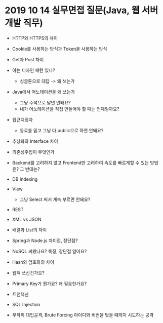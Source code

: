 # 2019 10 14 실무면접 질문(Java, 웹 서버 개발 직무)

- HTTP와 HTTPS의 차이

- Cookie를 사용하는 방식과 Token을 사용하는 방식

- Get과 Post 차이

- 아는 디자인 패턴 있나?

  - 싱글톤으로 대답 -> 왜 쓰는가

- Java에서 어노테이션을 왜 쓰는가

  - 그냥 주석으로 달면 안돼요?
  - 내가 어노테이션을 직접 만들어야 할 때는 언제일까요?

- 접근지정자

  - 동료를 믿고 그냥 다 public으로 하면 안돼요?

- 추상화와 Interface 차이

- 의존성주입이 무엇인가

- Backend를 고려하지 않고 Frontend만 고려하여 속도를 빠르게할 수 있는 방법은? 그 반대는?

- DB Indexing

- View

  - 그냥 Select 써서 계속 부르면 안돼요?

- REST

- XML vs JSON

- 배열과 List의 차이

- Spring과 Node.js 차이점, 장단점?

- NoSQL 써봤나요? 특징, 장단점 알아요?

- Hash와 암호화의 차이

- 웹팩 쓰신건가요?

- Primary Key가 뭔가요? 왜 필요한가요?

- 트랜잭션

- SQL Injection

- 무작위 대입공격, Brute Forcing 아이디와 비번을 맞을 때까지 시도하는 공격

  

